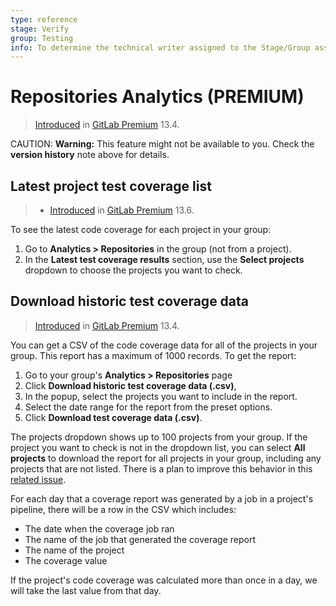 ```yaml
---
type: reference
stage: Verify
group: Testing
info: To determine the technical writer assigned to the Stage/Group associated with this page, see https://about.gitlab.com/handbook/engineering/ux/technical-writing/#designated-technical-writers
---
```


# Repositories Analytics **(PREMIUM)**

> [Introduced](https://gitlab.com/gitlab-org/gitlab/-/issues/215104) in [GitLab Premium](https://about.gitlab.com/pricing/) 13.4.

CAUTION: **Warning:**
This feature might not be available to you. Check the **version history** note above for details.

## Latest project test coverage list

> - [Introduced](https://gitlab.com/gitlab-org/gitlab/-/issues/267624) in [GitLab Premium](https://about.gitlab.com/pricing/) 13.6.

To see the latest code coverage for each project in your group:

1. Go to **Analytics > Repositories** in the group (not from a project).
1. In the **Latest test coverage results** section, use the **Select projects** dropdown to choose the projects you want to check.

## Download historic test coverage data

> [Introduced](https://gitlab.com/gitlab-org/gitlab/-/issues/215104) in [GitLab Premium](https://about.gitlab.com/pricing/) 13.4.

You can get a CSV of the code coverage data for all of the projects in your group. This report has a maximum of 1000 records. To get the report:

1. Go to your group's **Analytics > Repositories** page
1. Click **Download historic test coverage data (.csv)**,
1. In the popup, select the projects you want to include in the report.
1. Select the date range for the report from the preset options.
1. Click **Download test coverage data (.csv)**.

The projects dropdown shows up to 100 projects from your group. If the project you want to check is not in the dropdown list, you can select **All projects** to download the report for all projects in your group, including any projects that are not listed. There is a plan to improve this behavior in this [related issue](https://gitlab.com/gitlab-org/gitlab/-/issues/250684).

For each day that a coverage report was generated by a job in a project's pipeline, there will be a row in the CSV which includes:

- The date when the coverage job ran
- The name of the job that generated the coverage report
- The name of the project
- The coverage value

If the project's code coverage was calculated more than once in a day, we will take the last value from that day.

<!-- ## Troubleshooting

Include any troubleshooting steps that you can foresee. If you know beforehand what issues
one might have when setting this up, or when something is changed, or on upgrading, it's
important to describe those, too. Think of things that may go wrong and include them here.
This is important to minimize requests for support, and to avoid doc comments with
questions that you know someone might ask.

Each scenario can be a third-level heading, e.g. `### Getting error message X`.
If you have none to add when creating a doc, leave this section in place
but commented out to help encourage others to add to it in the future. -->
